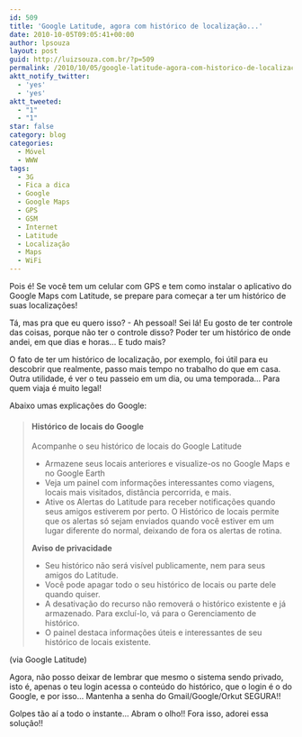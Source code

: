 ```yaml
---
id: 509
title: 'Google Latitude, agora com histórico de localização...'
date: 2010-10-05T09:05:41+00:00
author: lpsouza
layout: post
guid: http://luizsouza.com.br/?p=509
permalink: /2010/10/05/google-latitude-agora-com-historico-de-localizacao/
aktt_notify_twitter:
  - 'yes'
  - 'yes'
aktt_tweeted:
  - "1"
  - "1"
star: false
category: blog
categories:
  - Móvel
  - WWW
tags:
  - 3G
  - Fica a dica
  - Google
  - Google Maps
  - GPS
  - GSM
  - Internet
  - Latitude
  - Localização
  - Maps
  - WiFi
---
```

Pois é! Se você tem um celular com GPS e tem como instalar o aplicativo do Google Maps com Latitude, se prepare para começar a ter um histórico de suas localizações!

Tá, mas pra que eu quero isso? - Ah pessoal! Sei lá! Eu gosto de ter controle das coisas, porque não ter o controle disso? Poder ter um histórico de onde andei, em que dias e horas... E tudo mais?

O fato de ter um histórico de localização, por exemplo, foi útil para eu descobrir que realmente, passo mais tempo no trabalho do que em casa. Outra utilidade, é ver o teu passeio em um dia, ou uma temporada... Para quem viaja é muito legal!

Abaixo umas explicações do Google:

> #### Histórico de locais do Google
>
> Acompanhe o seu histórico de locais do Google Latitude
>
> - Armazene seus locais anteriores e visualize-os no Google Maps e no Google Earth
> - Veja um painel com informações interessantes como viagens, locais mais visitados, distância percorrida, e mais.
> - Ative os Alertas do Latitude para receber notificações quando seus amigos estiverem por perto. O Histórico de locais permite que os alertas só sejam enviados quando você estiver em um lugar diferente do normal, deixando de fora os alertas de rotina.
>
> **Aviso de privacidade**
>
> - Seu histórico não será visível publicamente, nem para seus amigos do Latitude.
> - Você pode apagar todo o seu histórico de locais ou parte dele quando quiser.
> - A desativação do recurso não removerá o histórico existente e já armazenado. Para excluí-lo, vá para o Gerenciamento de histórico.
> - O painel destaca informações úteis e interessantes de seu histórico de locais existente.

(via Google Latitude)

Agora, não posso deixar de lembrar que mesmo o sistema sendo privado, isto é, apenas o teu login acessa o conteúdo do histórico, que o login é o do Google, e por isso... Mantenha a senha do Gmail/Google/Orkut SEGURA!!

Golpes tão aí a todo o instante... Abram o olho!! Fora isso, adorei essa solução!!
